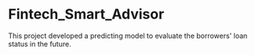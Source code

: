 # Fintech_Smart_Advisor
This project developed a predicting model to evaluate the borrowers' loan status in the future.

